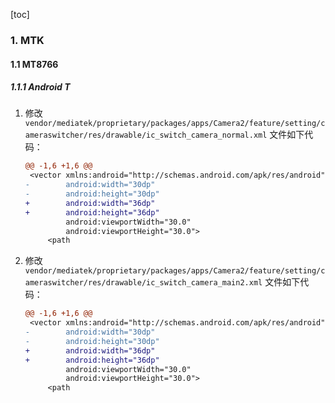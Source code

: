 [toc]

### 1. MTK

#### 1.1 MT8766

##### 1.1.1 Android T

1. 修改 `vendor/mediatek/proprietary/packages/apps/Camera2/feature/setting/cameraswitcher/res/drawable/ic_switch_camera_normal.xml` 文件如下代码：

   ```diff
   @@ -1,6 +1,6 @@
    <vector xmlns:android="http://schemas.android.com/apk/res/android"
   -        android:width="30dp"
   -        android:height="30dp"
   +        android:width="36dp"
   +        android:height="36dp"
            android:viewportWidth="30.0"
            android:viewportHeight="30.0">
        <path
   ```

2. 修改 `vendor/mediatek/proprietary/packages/apps/Camera2/feature/setting/cameraswitcher/res/drawable/ic_switch_camera_main2.xml` 文件如下代码：

   ```diff
   @@ -1,6 +1,6 @@
    <vector xmlns:android="http://schemas.android.com/apk/res/android"
   -        android:width="30dp"
   -        android:height="30dp"
   +        android:width="36dp"
   +        android:height="36dp"
            android:viewportWidth="30.0"
            android:viewportHeight="30.0">
        <path
   ```

   

